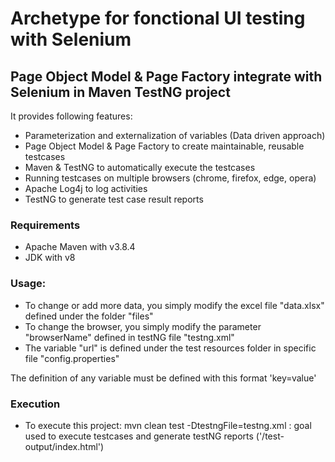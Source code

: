 # Archetype for fonctional UI testing with Selenium 

## Page Object Model & Page Factory integrate with Selenium in Maven TestNG project 

It provides following features:

* Parameterization and externalization of variables (Data driven approach)
* Page Object Model & Page Factory to create maintainable, reusable testcases
* Maven & TestNG to automatically execute the testcases
* Running testcases on multiple browsers (chrome, firefox, edge, opera) 
* Apache Log4j to log activities
* TestNG to generate test case result reports 

### Requirements

* Apache Maven with v3.8.4
* JDK with v8

### Usage:

* To change or add more data, you simply modify the excel file "data.xlsx" defined under the folder "files"
* To change the browser, you simply modify the parameter "browserName" defined in testNG file "testng.xml"
* The variable "url" is defined under the test resources folder in specific file "config.properties"

The definition of any variable must be defined with this format 'key=value'


### Execution

* To execute this project:
mvn clean test -DtestngFile=testng.xml : goal used to execute testcases and generate testNG reports ('/test-output/index.html')



 
